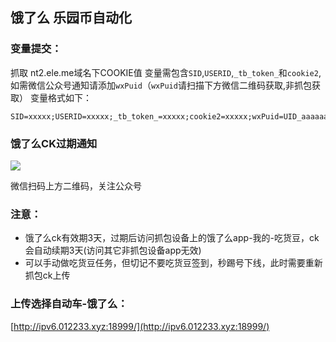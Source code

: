 ## 饿了么 乐园币自动化



### 变量提交：
抓取 nt2.ele.me域名下COOKIE值
变量需包含`SID`,`USERID`,`_tb_token_`和`cookie2`, 如需微信公众号通知请添加`wxPuid`（`wxPuid`请扫描下方微信二维码获取,非抓包获取）
变量格式如下：
```
SID=xxxxx;USERID=xxxxx;_tb_token_=xxxxx;cookie2=xxxxx;wxPuid=UID_aaaaaaa;
```
### 饿了么CK过期通知
![](https://s2.loli.net/2023/10/05/ijkcZY6yrXg1Gwa.png)

微信扫码上方二维码，关注公众号
### 注意：
- 饿了么ck有效期3天，过期后访问抓包设备上的饿了么app-我的-吃货豆，ck会自动续期3天(访问其它非抓包设备app无效)
- 可以手动做吃货豆任务，但切记不要吃货豆签到，秒踢号下线，此时需要重新抓包ck上传

### 上传选择自动车-饿了么：
[http://ipv6.012233.xyz:18999/](http://ipv6.012233.xyz:18999/)
